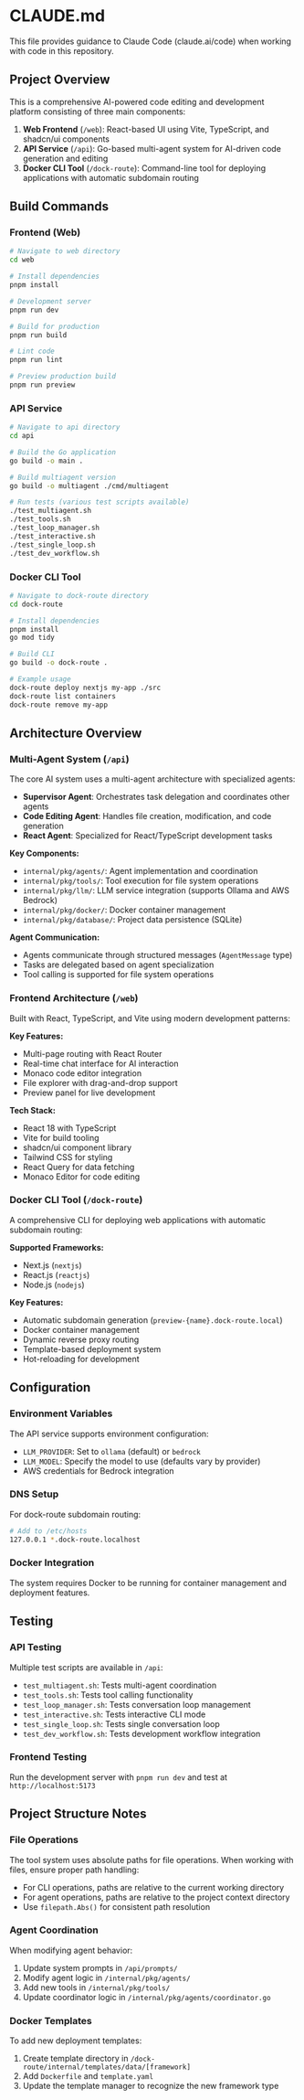 # CLAUDE.md

This file provides guidance to Claude Code (claude.ai/code) when working with code in this repository.

## Project Overview

This is a comprehensive AI-powered code editing and development platform consisting of three main components:

1. **Web Frontend** (`/web`): React-based UI using Vite, TypeScript, and shadcn/ui components
2. **API Service** (`/api`): Go-based multi-agent system for AI-driven code generation and editing
3. **Docker CLI Tool** (`/dock-route`): Command-line tool for deploying applications with automatic subdomain routing

## Build Commands

### Frontend (Web)
```bash
# Navigate to web directory
cd web

# Install dependencies
pnpm install

# Development server
pnpm run dev

# Build for production
pnpm run build

# Lint code
pnpm run lint

# Preview production build
pnpm run preview
```

### API Service
```bash
# Navigate to api directory
cd api

# Build the Go application
go build -o main .

# Build multiagent version
go build -o multiagent ./cmd/multiagent

# Run tests (various test scripts available)
./test_multiagent.sh
./test_tools.sh
./test_loop_manager.sh
./test_interactive.sh
./test_single_loop.sh
./test_dev_workflow.sh
```

### Docker CLI Tool
```bash
# Navigate to dock-route directory
cd dock-route

# Install dependencies
pnpm install
go mod tidy

# Build CLI
go build -o dock-route .

# Example usage
dock-route deploy nextjs my-app ./src
dock-route list containers
dock-route remove my-app
```

## Architecture Overview

### Multi-Agent System (`/api`)
The core AI system uses a multi-agent architecture with specialized agents:

- **Supervisor Agent**: Orchestrates task delegation and coordinates other agents
- **Code Editing Agent**: Handles file creation, modification, and code generation
- **React Agent**: Specialized for React/TypeScript development tasks

**Key Components:**
- `internal/pkg/agents/`: Agent implementation and coordination
- `internal/pkg/tools/`: Tool execution for file system operations
- `internal/pkg/llm/`: LLM service integration (supports Ollama and AWS Bedrock)
- `internal/pkg/docker/`: Docker container management
- `internal/pkg/database/`: Project data persistence (SQLite)

**Agent Communication:**
- Agents communicate through structured messages (`AgentMessage` type)
- Tasks are delegated based on agent specialization
- Tool calling is supported for file system operations

### Frontend Architecture (`/web`)
Built with React, TypeScript, and Vite using modern development patterns:

**Key Features:**
- Multi-page routing with React Router
- Real-time chat interface for AI interaction
- Monaco code editor integration
- File explorer with drag-and-drop support
- Preview panel for live development

**Tech Stack:**
- React 18 with TypeScript
- Vite for build tooling
- shadcn/ui component library
- Tailwind CSS for styling
- React Query for data fetching
- Monaco Editor for code editing

### Docker CLI Tool (`/dock-route`)
A comprehensive CLI for deploying web applications with automatic subdomain routing:

**Supported Frameworks:**
- Next.js (`nextjs`)
- React.js (`reactjs`) 
- Node.js (`nodejs`)

**Key Features:**
- Automatic subdomain generation (`preview-{name}.dock-route.local`)
- Docker container management
- Dynamic reverse proxy routing
- Template-based deployment system
- Hot-reloading for development

## Configuration

### Environment Variables
The API service supports environment configuration:
- `LLM_PROVIDER`: Set to `ollama` (default) or `bedrock`
- `LLM_MODEL`: Specify the model to use (defaults vary by provider)
- AWS credentials for Bedrock integration

### DNS Setup
For dock-route subdomain routing:
```bash
# Add to /etc/hosts
127.0.0.1 *.dock-route.localhost
```

### Docker Integration
The system requires Docker to be running for container management and deployment features.

## Testing

### API Testing
Multiple test scripts are available in `/api`:
- `test_multiagent.sh`: Tests multi-agent coordination
- `test_tools.sh`: Tests tool calling functionality
- `test_loop_manager.sh`: Tests conversation loop management
- `test_interactive.sh`: Tests interactive CLI mode
- `test_single_loop.sh`: Tests single conversation loop
- `test_dev_workflow.sh`: Tests development workflow integration

### Frontend Testing
Run the development server with `pnpm run dev` and test at `http://localhost:5173`

## Project Structure Notes

### File Operations
The tool system uses absolute paths for file operations. When working with files, ensure proper path handling:

- For CLI operations, paths are relative to the current working directory
- For agent operations, paths are relative to the project context directory
- Use `filepath.Abs()` for consistent path resolution

### Agent Coordination
When modifying agent behavior:
1. Update system prompts in `/api/prompts/`
2. Modify agent logic in `/internal/pkg/agents/`
3. Add new tools in `/internal/pkg/tools/`
4. Update coordinator logic in `/internal/pkg/agents/coordinator.go`

### Docker Templates
To add new deployment templates:
1. Create template directory in `/dock-route/internal/templates/data/[framework]`
2. Add `Dockerfile` and `template.yaml`
3. Update the template manager to recognize the new framework type